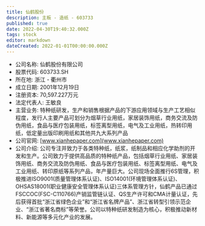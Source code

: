 ```yaml
---
title: 仙鹤股份
description: 主板 - 造纸 - 603733
published: true
date: 2022-04-30T19:40:32.000Z
tags: stock
editor: markdown
dateCreated: 2022-01-01T00:00:00.000Z
---
```


- 公司名称: 仙鹤股份有限公司
- 股票代码: 603733.SH
- 所在地: 浙江 - 衢州市
- 成立日期: 2001年12月19日
- 注册资本: 70,597.227万元
- 法定代表人: 王敏良
- 主营业务: 特种纸研发，生产和销售根据产品的下游应用领域与生产工艺相似程度，发行人主要产品可划分为烟草行业用纸，家居装饰用纸，商务交流及防伪用纸，食品与医疗包装用纸，标签离型用纸，电气及工业用纸，热转印用纸，低定量出版印刷用纸和其他共九大系列产品
- 公司官网: [www.xianhepaper.com](www.xianhepaper.com)
- 公司介绍: 公司专注并致力于各类特种纸，纸浆，纸制品和相应化学助剂的开发和生产。公司致力于提供高品质的特种纸产品，包括烟草行业用纸、家居装饰用纸、商务交流及防伪用纸、食品与医疗包装用纸、标签离型用纸、电气及工业用纸、转印原纸等系列产品，年产量巨大。公司现场全面推行6S管理，积极推进ISO9001(质量管理体系认证)、ISO14001(环境管理体系认证)、OHSAS18001(职业健康安全管理体系认证)三体系管理方针，仙鹤产品已通过FSCCOC(FSC-C110766)产销监管链认证、QS生产许可和CMA计量认证，先后获得首批“浙江省绿色企业”和“浙江省名牌产品”、浙江省转型引领示范企业、“浙江省著名商标”等荣誉。公司以特种纸研发制造为核心，积极推动新材料、新能源等多元化产业的发展。


